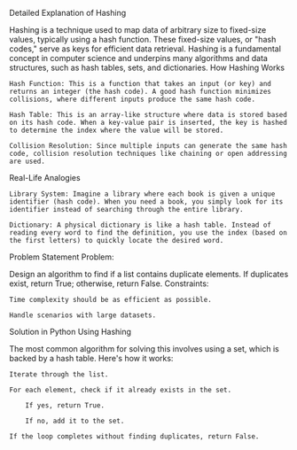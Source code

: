 Detailed Explanation of Hashing

Hashing is a technique used to map data of arbitrary size to fixed-size values, typically using a hash function. These fixed-size values, or "hash codes," serve as keys for efficient data retrieval. Hashing is a fundamental concept in computer science and underpins many algorithms and data structures, such as hash tables, sets, and dictionaries.
How Hashing Works

    Hash Function: This is a function that takes an input (or key) and returns an integer (the hash code). A good hash function minimizes collisions, where different inputs produce the same hash code.

    Hash Table: This is an array-like structure where data is stored based on its hash code. When a key-value pair is inserted, the key is hashed to determine the index where the value will be stored.

    Collision Resolution: Since multiple inputs can generate the same hash code, collision resolution techniques like chaining or open addressing are used.

Real-Life Analogies

    Library System: Imagine a library where each book is given a unique identifier (hash code). When you need a book, you simply look for its identifier instead of searching through the entire library.

    Dictionary: A physical dictionary is like a hash table. Instead of reading every word to find the definition, you use the index (based on the first letters) to quickly locate the desired word.

Problem Statement
Problem:

Design an algorithm to find if a list contains duplicate elements. If duplicates exist, return True; otherwise, return False.
Constraints:

    Time complexity should be as efficient as possible.

    Handle scenarios with large datasets.

Solution in Python Using Hashing

The most common algorithm for solving this involves using a set, which is backed by a hash table. Here's how it works:

    Iterate through the list.

    For each element, check if it already exists in the set.

        If yes, return True.

        If no, add it to the set.

    If the loop completes without finding duplicates, return False.
